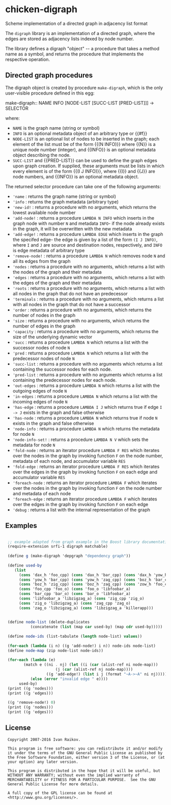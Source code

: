 # chicken-digraph

Scheme implementation of a directed graph in adjacency list format

The `digraph` library is an implementation of a directed graph, where
the edges are stored as adjacency lists indexed by node number.

The library defines a digraph "object" -- a procedure that takes a
method name as a symbol, and returns the procedure that implements the
respective operation.

## Directed graph procedures

The digraph object is created by procedure `make-digraph`, which is
the only user-visible procedure defined in this egg:

<procedure>make-digraph:: NAME INFO [NODE-LIST [SUCC-LIST [PRED-LIST]]] -> SELECTOR</procedure>

where:

- `NAME` is the graph name (string or symbol)
- `INFO` is an optional metadata object of an arbitrary type or {{#f}}
- `NODE-LIST` is an optional list of nodes to be inserted in the graph; each element of the list must be of the form {{(N INFO)}} where {{N}} is a unique node number (integer), and {{INFO}} is an optional metadata object describing the node. 
- `SUCC-LIST` and {{PRED-LIST}} can be used to define the graph edges upon graph creation. If supplied, these arguments must be lists in which every element is of the form {{(I J INFO)}}, where {{I}} and {{J}} are node numbers, and {{INFO}} is an optional metadata object.


The returned selector procedure can take one of the following arguments: 

- `'name` : returns the graph name (string or symbol)
- `'info` : returns the graph metadata (arbitrary type)
- `'new-id!` : returns a procedure with no arguments, which returns the lowest available node number
- `'add-node!` : returns a procedure `LAMBDA N INFO` which inserts in the graph node with number `N` and metadata `INFO`- if the node already exists in the graph, it will be overwritten with the new metadata
- `'add-edge!` : returns a procedure `LAMBDA EDGE` which inserts in the graph the specifed edge- the edge is given by a list of the form `(I J INFO)`, where `I` and `J` are source and destination nodes, respectively, and `INFO` is edge metadata of arbitrary type
- `'remove-node!` : returns a procedure `LAMBDA N` which removes node `N` and all its edges from the graph
- `'nodes` : returns a procedure with no arguments, which returns a list with the nodes of the graph and their metadata
- `'edges` : returns a procedure with no arguments, which returns a list with the edges of the graph and their metadata
- `'roots` : returns a procedure with no arguments, which returns a list with all nodes in the graph that do not have an predecessor
- `'terminals` : returns a procedure with no arguments, which returns a list with all nodes in the graph that do not have a successor
- `'order` : returns a procedure with no arguments, which returns the number of nodes in the graph
- `'size` : returns a procedure with no arguments, which returns the number of edges in the graph
- `'capacity` : returns a procedure with no arguments, which returns the size of the underlying dynamic vector
- `'succ` : returns a procedure `LAMBDA N` which returns a list with the successor nodes of node `N`
- `'pred` : returns a procedure `LAMBDA N` which returns a list with the predecessor nodes of node `N`
- `'succ-list` : returns a procedure with no arguments  which returns a list containing the successor nodes for each node.
- `'pred-list` : returns a procedure with no arguments  which returns a list containing the predecessor nodes for each node.
- `'out-edges` : returns a procedure `LAMBDA N` which returns a list with the outgoing edges of node `N`
- `'in-edges` : returns a procedure `LAMBDA N` which returns a list with the incoming edges of node `N`
- `'has-edge` : returns a procedure `LAMBDA I J` which returns true if edge `I -> J` exists in the graph and false otherwise
- `'has-node` : returns a procedure `LAMBDA N` which returns true if node `N` exists in the graph and false otherwise
- `'node-info` : returns a procedure `LAMBDA N` which returns the metadata for node `N`
- `'node-info-set!` : returns a procedure `LAMBDA N V` which sets the metadata for node `N`
- `'fold-node` : returns an iterator procedure `LAMBDA F RES` which iterates over the nodes in the graph by invoking function `F` on the node number, metadata of each node, and accumulator variable `RES`
- `'fold-edge` : returns an iterator procedure `LAMBDA F RES` which iterates over the edges in the graph by invoking function `F` on each edge and accumulator variable `RES`
- `'foreach-node` : returns an iterator procedure `LAMBDA F` which iterates over the nodes in the graph by invoking function `F` on the node number and metadata of each node
- `'foreach-edge` : returns an iterator procedure `LAMBDA F` which iterates over the edges in the graph by invoking function `F` on each edge
- `'debug` : returns a list with the internal representation of the graph



## Examples

```scheme

 ;; example adapted from graph example in the Boost library documentation
 (require-extension srfi-1 digraph matchable)
    
 (define g (make-digraph 'depgraph "dependency graph"))
    
 (define used-by
    (list 
      (cons 'dax_h 'foo_cpp) (cons 'dax_h 'bar_cpp) (cons 'dax_h 'yow_h)
      (cons 'yow_h 'bar_cpp) (cons 'yow_h 'zag_cpp) (cons 'boz_h 'bar_cpp)
      (cons 'boz_h 'zig_cpp) (cons 'boz_h 'zag_cpp) (cons 'zow_h 'foo_cpp)
      (cons 'foo_cpp 'foo_o) (cons 'foo_o 'libfoobar_a) 
      (cons 'bar_cpp 'bar_o) (cons 'bar_o 'libfoobar_a) 
      (cons 'libfoobar_a 'libzigzag_a) (cons 'zig_cpp 'zig_o) 
      (cons 'zig_o 'libzigzag_a) (cons 'zag_cpp 'zag_o) 
      (cons 'zag_o 'libzigzag_a) (cons 'libzigzag_a 'killerapp)))
 
 
 (define node-list (delete-duplicates 
 		   (concatenate (list (map car used-by) (map cdr used-by)))))
 
 (define node-ids (list-tabulate (length node-list) values))
  
 (for-each (lambda (i n) ((g 'add-node!) i n)) node-ids node-list)
 (define node-map (zip node-list node-ids))
 
 (for-each (lambda (e) 
 	    (match e ((ni . nj) (let ((i (car (alist-ref ni node-map)))
 				      (j (car (alist-ref nj node-map))))
 				  ((g 'add-edge!) (list i j (format "~A->~A" ni nj)))))
 		   (else (error "invalid edge " e))))
 	  used-by)
 (print ((g 'nodes)))
 (print ((g 'edges)))
 
 ((g 'remove-node!) 0)
 (print ((g 'nodes)))
 (print ((g 'edges)))

```


## License

```
 Copyright 2007-2016 Ivan Raikov.
 
 This program is free software: you can redistribute it and/or modify
 it under the terms of the GNU General Public License as published by
 the Free Software Foundation, either version 3 of the License, or (at
 your option) any later version.
 
 This program is distributed in the hope that it will be useful, but
 WITHOUT ANY WARRANTY; without even the implied warranty of
 MERCHANTABILITY or FITNESS FOR A PARTICULAR PURPOSE.  See the GNU
 General Public License for more details.
 
 A full copy of the GPL license can be found at
 <http://www.gnu.org/licenses/>.

```
